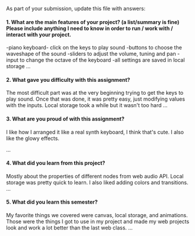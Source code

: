 As part of your submission, update this file with answers:

#### 1. What are the main features of your project? (a list/summary is fine) Please include anything I need to know in order to run / work with / interact with your project.
-piano keyboard- click on the keys to play sound
-buttons to choose the waveshape of the sound
-sliders to adjust the volume, tuning and pan
-input to change the octave of the keyboard
-all settings are saved in local storage
...

#### 2. What gave you difficulty with this assignment?
The most difficult part was at the very beginning trying to get the keys to play sound. Once that was done, it was pretty easy, just modifying values with the inputs. Local storage took a while but it wasn't too hard
...

#### 3. What are you proud of with this assignment?
I like how I arranged it like a real synth keyboard, I think that's cute. I also like the glowy effects. 

...

#### 4. What did you learn from this project?
Mostly about the properties of different nodes from web audio API. Local storage was pretty quick to learn. I also liked adding colors and transitions. 
...

#### 5. What did you learn this semester?
My favorite things we covered were canvas, local storage, and animations. Those were the things I got to use in my project and made my web projects look and work a lot better than the last web class. 
...
